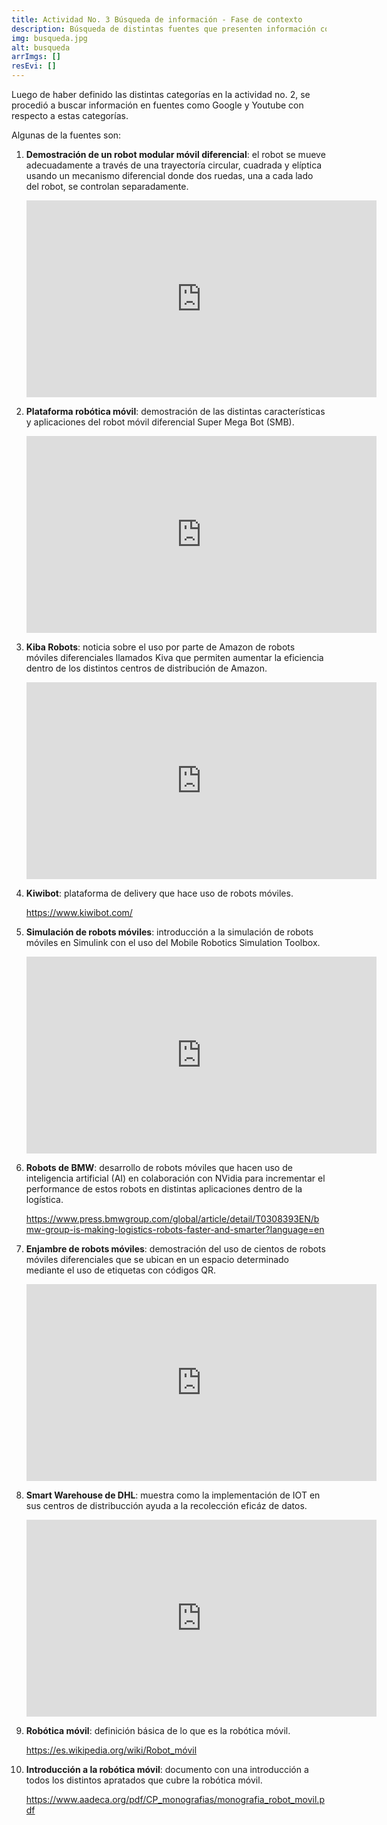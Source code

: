 ```yaml
---
title: Actividad No. 3 Búsqueda de información - Fase de contexto
description: Búsqueda de distintas fuentes que presenten información con respecto a las distintas categorías de la actividad no. 1.
img: busqueda.jpg
alt: busqueda
arrImgs: []
resEvi: []
---
```


Luego de haber definido las distintas categorías en la actividad no. 2, se procedió a buscar información en fuentes como Google y Youtube con respecto a estas categorías.

Algunas de la fuentes son:

1. **Demostración de un robot modular móvil diferencial**: el robot se mueve adecuadamente a través de una trayectoría circular, cuadrada y elíptica usando un mecanismo diferencial donde dos ruedas, una a cada lado del robot, se controlan separadamente.

    <iframe width="560" height="315" src="https://www.youtube.com/embed/i-JHGbDN4GA" frameborder="0" allow="accelerometer; autoplay; clipboard-write; encrypted-media; gyroscope; picture-in-picture" allowfullscreen></iframe>

2. **Plataforma robótica móvil**: demostración de las distintas características y aplicaciones del robot móvil diferencial Super Mega Bot (SMB).

    <iframe width="560" height="315" src="https://www.youtube.com/embed/YphjdYnR22I" frameborder="0" allow="accelerometer; autoplay; clipboard-write; encrypted-media; gyroscope; picture-in-picture" allowfullscreen></iframe>

3. **Kiba Robots**: noticia sobre el uso por parte de Amazon de robots móviles diferenciales llamados Kiva que permiten aumentar la eficiencia dentro de los distintos centros de distribución de Amazon.

    <iframe width="560" height="315" src="https://www.youtube.com/embed/UtBa9yVZBJM" frameborder="0" allow="accelerometer; autoplay; clipboard-write; encrypted-media; gyroscope; picture-in-picture" allowfullscreen></iframe>

4. **Kiwibot**: plataforma de delivery que hace uso de robots móviles.

    https://www.kiwibot.com/

5. **Simulación de robots móviles**: introducción a la simulación de robots móviles en Simulink con el uso del Mobile Robotics Simulation Toolbox.

    <iframe width="560" height="315" src="https://www.youtube.com/embed/7p2McZCKvus" frameborder="0" allow="accelerometer; autoplay; clipboard-write; encrypted-media; gyroscope; picture-in-picture" allowfullscreen></iframe>

6. **Robots de BMW**: desarrollo de robots móviles que hacen uso de inteligencia artificial (AI) en colaboración con NVidia para incrementar el performance de estos robots en distintas aplicaciones dentro de la logística.

    https://www.press.bmwgroup.com/global/article/detail/T0308393EN/bmw-group-is-making-logistics-robots-faster-and-smarter?language=en

7. **Enjambre de robots móviles**: demostración del uso de cientos de robots móviles diferenciales que se ubican en un espacio determinado mediante el uso de etiquetas con códigos QR.

    <iframe width="560" height="315" src="https://www.youtube.com/embed/jwu9SX3YPSk" frameborder="0" allow="accelerometer; autoplay; clipboard-write; encrypted-media; gyroscope; picture-in-picture" allowfullscreen></iframe>

8. **Smart Warehouse de DHL**: muestra como la implementación de IOT en sus centros de distribucción ayuda a la recolección eficáz de datos.

    <iframe width="560" height="315" src="https://www.youtube.com/embed/5zuyssUMGTc" frameborder="0" allow="accelerometer; autoplay; clipboard-write; encrypted-media; gyroscope; picture-in-picture" allowfullscreen></iframe>

9. **Robótica móvil**: definición básica de lo que es la robótica móvil.

    https://es.wikipedia.org/wiki/Robot_móvil

10. **Introducción a la robótica móvil**: documento con una introducción a todos los distintos apratados que cubre la robótica móvil.

    https://www.aadeca.org/pdf/CP_monografias/monografia_robot_movil.pdf
